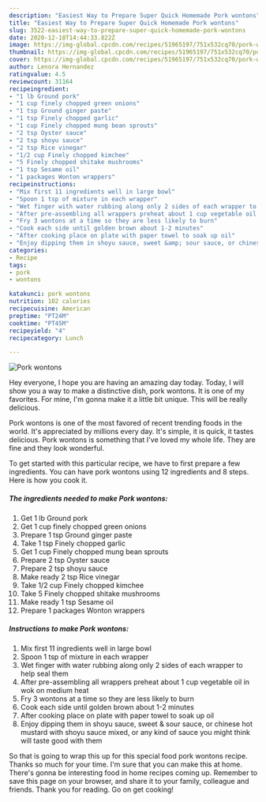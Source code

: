 ```yaml
---
description: "Easiest Way to Prepare Super Quick Homemade Pork wontons"
title: "Easiest Way to Prepare Super Quick Homemade Pork wontons"
slug: 3522-easiest-way-to-prepare-super-quick-homemade-pork-wontons
date: 2020-12-18T14:44:33.822Z
image: https://img-global.cpcdn.com/recipes/51965197/751x532cq70/pork-wontons-recipe-main-photo.jpg
thumbnail: https://img-global.cpcdn.com/recipes/51965197/751x532cq70/pork-wontons-recipe-main-photo.jpg
cover: https://img-global.cpcdn.com/recipes/51965197/751x532cq70/pork-wontons-recipe-main-photo.jpg
author: Lenora Hernandez
ratingvalue: 4.5
reviewcount: 31164
recipeingredient:
- "1 lb Ground pork"
- "1 cup finely chopped green onions"
- "1 tsp Ground ginger paste"
- "1 tsp Finely chopped garlic"
- "1 cup Finely chopped mung bean sprouts"
- "2 tsp Oyster sauce"
- "2 tsp shoyu sauce"
- "2 tsp Rice vinegar"
- "1/2 cup Finely chopped kimchee"
- "5 Finely chopped shitake mushrooms"
- "1 tsp Sesame oil"
- "1 packages Wonton wrappers"
recipeinstructions:
- "Mix first 11 ingredients well in large bowl"
- "Spoon 1 tsp of mixture in each wrapper"
- "Wet finger with water rubbing along only 2 sides of each wrapper to help seal them"
- "After pre-assembling all wrappers preheat about 1 cup vegetable oil in wok on medium heat"
- "Fry 3 wontons at a time so they are less likely to burn"
- "Cook each side until golden brown about 1-2 minutes"
- "After cooking place on plate with paper towel to soak up oil"
- "Enjoy dipping them in shoyu sauce, sweet &amp; sour sauce, or chinese hot mustard with shoyu sauce mixed, or any kind of sauce you might think will taste good with them"
categories:
- Recipe
tags:
- pork
- wontons

katakunci: pork wontons 
nutrition: 102 calories
recipecuisine: American
preptime: "PT24M"
cooktime: "PT45M"
recipeyield: "4"
recipecategory: Lunch

---
```



![Pork wontons](https://img-global.cpcdn.com/recipes/51965197/751x532cq70/pork-wontons-recipe-main-photo.jpg)

Hey everyone, I hope you are having an amazing day today. Today, I will show you a way to make a distinctive dish, pork wontons. It is one of my favorites. For mine, I'm gonna make it a little bit unique. This will be really delicious.



Pork wontons is one of the most favored of recent trending foods in the world. It's appreciated by millions every day. It's simple, it is quick, it tastes delicious. Pork wontons is something that I've loved my whole life. They are fine and they look wonderful.


To get started with this particular recipe, we have to first prepare a few ingredients. You can have pork wontons using 12 ingredients and 8 steps. Here is how you cook it.

<!--inarticleads1-->

##### The ingredients needed to make Pork wontons:

1. Get 1 lb Ground pork
1. Get 1 cup finely chopped green onions
1. Prepare 1 tsp Ground ginger paste
1. Take 1 tsp Finely chopped garlic
1. Get 1 cup Finely chopped mung bean sprouts
1. Prepare 2 tsp Oyster sauce
1. Prepare 2 tsp shoyu sauce
1. Make ready 2 tsp Rice vinegar
1. Take 1/2 cup Finely chopped kimchee
1. Take 5 Finely chopped shitake mushrooms
1. Make ready 1 tsp Sesame oil
1. Prepare 1 packages Wonton wrappers




<!--inarticleads2-->

##### Instructions to make Pork wontons:

1. Mix first 11 ingredients well in large bowl
1. Spoon 1 tsp of mixture in each wrapper
1. Wet finger with water rubbing along only 2 sides of each wrapper to help seal them
1. After pre-assembling all wrappers preheat about 1 cup vegetable oil in wok on medium heat
1. Fry 3 wontons at a time so they are less likely to burn
1. Cook each side until golden brown about 1-2 minutes
1. After cooking place on plate with paper towel to soak up oil
1. Enjoy dipping them in shoyu sauce, sweet &amp; sour sauce, or chinese hot mustard with shoyu sauce mixed, or any kind of sauce you might think will taste good with them




So that is going to wrap this up for this special food pork wontons recipe. Thanks so much for your time. I'm sure that you can make this at home. There's gonna be interesting food in home recipes coming up. Remember to save this page on your browser, and share it to your family, colleague and friends. Thank you for reading. Go on get cooking!
